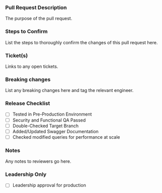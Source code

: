 ### Pull Request Description ###

The purpose of the pull request.

### Steps to Confirm ###

List the steps to thoroughly confirm the changes of this pull request here.

### Ticket(s) ###

Links to any open tickets.

### Breaking changes ###

List any breaking changes here and tag the relevant engineer.

### Release Checklist ###

- [ ] Tested in Pre-Production Environment
- [ ] Security and Functional QA Passed 
- [ ] Double-Checked Target Branch
- [ ] Added/Updated Swagger Documentation
- [ ] Checked modified queries for performance at scale

### Notes ###

Any notes to reviewers go here.

### Leadership Only ###

- [ ] Leadership approval for production